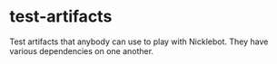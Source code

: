 # test-artifacts
Test artifacts that anybody can use to play with Nicklebot. They have various dependencies on one another.